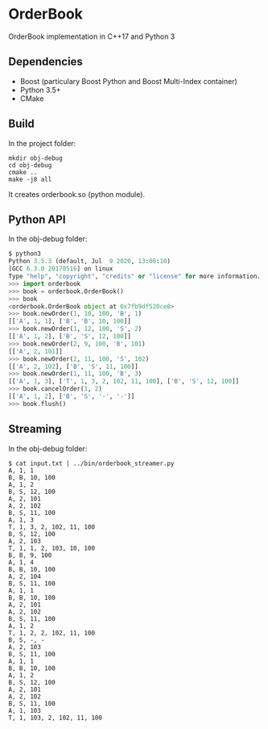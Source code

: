 # OrderBook
OrderBook implementation in C++17 and Python 3

## Dependencies

* Boost (particulary Boost Python and Boost Multi-Index container)
* Python 3.5+
* CMake

## Build

In the project folder:
```
mkdir obj-debug
cd obj-debug
cmake ..
make -j8 all
```
It creates orderbook.so (python module).

## Python API
In the obj-debug folder:
```python
$ python3
Python 3.5.3 (default, Jul  9 2020, 13:00:10) 
[GCC 6.3.0 20170516] on linux
Type "help", "copyright", "credits" or "license" for more information.
>>> import orderbook
>>> book = orderbook.OrderBook()
>>> book
<orderbook.OrderBook object at 0x7fb9df520ce0>
>>> book.newOrder(1, 10, 100, 'B', 1)
[['A', 1, 1], ['B', 'B', 10, 100]]
>>> book.newOrder(1, 12, 100, 'S', 2)
[['A', 1, 2], ['B', 'S', 12, 100]]
>>> book.newOrder(2, 9, 100, 'B', 101)
[['A', 2, 101]]
>>> book.newOrder(2, 11, 100, 'S', 102)
[['A', 2, 102], ['B', 'S', 11, 100]]
>>> book.newOrder(1, 11, 100, 'B', 3)
[['A', 1, 3], ['T', 1, 3, 2, 102, 11, 100], ['B', 'S', 12, 100]]
>>> book.cancelOrder(1, 2)
[['A', 1, 2], ['B', 'S', '-', '-']]
>>> book.flush()
```

## Streaming
In the obj-debug folder:
```
$ cat input.txt | ../bin/orderbook_streamer.py
A, 1, 1
B, B, 10, 100
A, 1, 2
B, S, 12, 100
A, 2, 101
A, 2, 102
B, S, 11, 100
A, 1, 3
T, 1, 3, 2, 102, 11, 100
B, S, 12, 100
A, 2, 103
T, 1, 1, 2, 103, 10, 100
B, B, 9, 100
A, 1, 4
B, B, 10, 100
A, 2, 104
B, S, 11, 100
A, 1, 1
B, B, 10, 100
A, 2, 101
A, 2, 102
B, S, 11, 100
A, 1, 2
T, 1, 2, 2, 102, 11, 100
B, S, -, -
A, 2, 103
B, S, 11, 100
A, 1, 1
B, B, 10, 100
A, 1, 2
B, S, 12, 100
A, 2, 101
A, 2, 102
B, S, 11, 100
A, 1, 103
T, 1, 103, 2, 102, 11, 100
```
